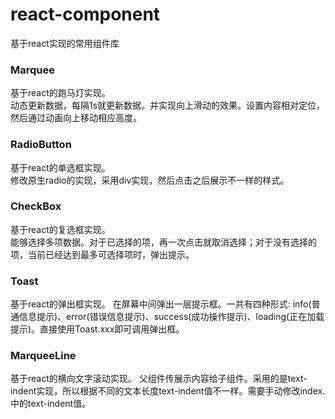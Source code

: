 # react-component
基于react实现的常用组件库

### Marquee
基于react的跑马灯实现。  
动态更新数据，每隔1s就更新数据。并实现向上滑动的效果。设置内容相对定位，然后通过动画向上移动相应高度。

### RadioButton
基于react的单选框实现。  
修改原生radio的实现，采用div实现，然后点击之后展示不一样的样式。  

### CheckBox
基于react的复选框实现。  
能够选择多项数据。对于已选择的项，再一次点击就取消选择；对于没有选择的项，当前已经达到最多可选择项时，弹出提示。

### Toast
基于react的弹出框实现。
在屏幕中间弹出一层提示框。一共有四种形式: info(普通信息提示)、error(错误信息提示)、success(成功操作提示)、loading(正在加载提示)。直接使用Toast.xxx即可调用弹出框。

### MarqueeLine
基于react的横向文字滚动实现。
父组件传展示内容给子组件。采用的是text-indent实现，所以根据不同的文本长度text-indent值不一样。需要手动修改index.中的text-indent值。